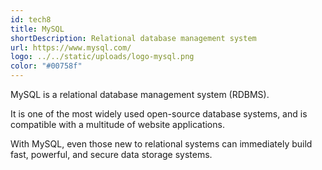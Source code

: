 ```yaml
---
id: tech8
title: MySQL
shortDescription: Relational database management system
url: https://www.mysql.com/
logo: ../../static/uploads/logo-mysql.png
color: "#00758f"
---
```

MySQL is a relational database management system (RDBMS).

It is one of the most widely used open-source database systems, and is compatible with a multitude of website applications.

With MySQL, even those new to relational systems can immediately build fast, powerful, and secure data storage systems.